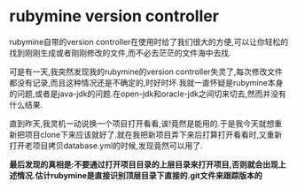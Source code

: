 #  rubymine version controller

rubymine自带的version controller在使用时给了我们很大的方便,可以让你轻松的找到刚刚生成或者刚刚修改的文件,而不必去茫茫的文件海中去找.


可是有一天,我突然发现我的rubymine的version controller失灵了,每次修改文件都没有记录,而且这种情况还是不确定的,时好时坏.我就一直怀疑是rubymine本身的问题,或者是java-jdk的问题.在open-jdk和oracle-jdk之间切来切去,然而并没有什么结果.

直到昨天,我灵机一动说换一个项目打开看看,诶!竟然是能用的.于是我今天就想重新把项目clone下来应该就好了.就在我把新项目弄下来后打算打开看看时,又重新打开老项目拷贝database.yml的时候,发现竟然可以用了.


**最后发现的真相是:不要通过打开项目目录的上层目录来打开项目,否则就会出现上述情况.估计rubymine是直接识别顶层目录下直接的.git文件来跟踪版本的**